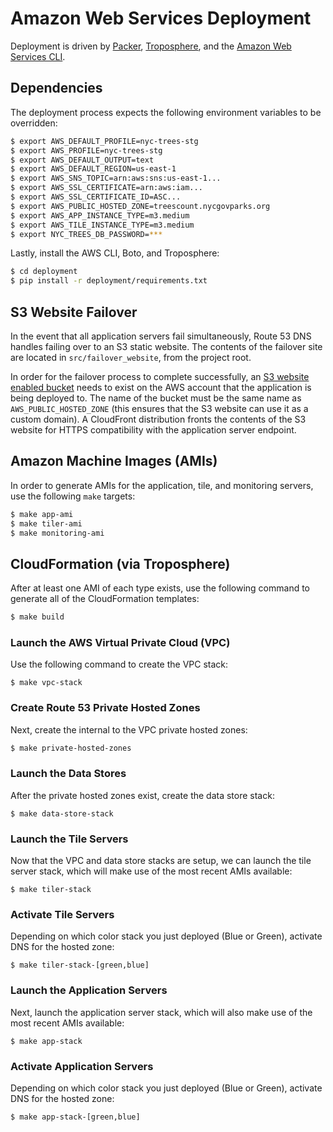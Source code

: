 # Amazon Web Services Deployment

Deployment is driven by [Packer](https://www.packer.io), [Troposphere](https://github.com/cloudtools/troposphere), and the [Amazon Web Services CLI](http://aws.amazon.com/cli/).

## Dependencies

The deployment process expects the following environment variables to be overridden:

```bash
$ export AWS_DEFAULT_PROFILE=nyc-trees-stg
$ export AWS_PROFILE=nyc-trees-stg
$ export AWS_DEFAULT_OUTPUT=text
$ export AWS_DEFAULT_REGION=us-east-1
$ export AWS_SNS_TOPIC=arn:aws:sns:us-east-1...
$ export AWS_SSL_CERTIFICATE=arn:aws:iam...
$ export AWS_SSL_CERTIFICATE_ID=ASC...
$ export AWS_PUBLIC_HOSTED_ZONE=treescount.nycgovparks.org
$ export AWS_APP_INSTANCE_TYPE=m3.medium
$ export AWS_TILE_INSTANCE_TYPE=m3.medium
$ export NYC_TREES_DB_PASSWORD=***
```

Lastly, install the AWS CLI, Boto, and Troposphere:

```bash
$ cd deployment
$ pip install -r deployment/requirements.txt
```

## S3 Website Failover

In the event that all application servers fail simultaneously, Route 53 DNS handles failing over to an S3 static website. The contents of the failover site are located in `src/failover_website`, from the project root.

In order for the failover process to complete successfully, an [S3 website enabled bucket](http://docs.aws.amazon.com/AmazonS3/latest/dev/HowDoIWebsiteConfiguration.html) needs to exist on the AWS account that the application is being deployed to. The name of the bucket must be the same name as `AWS_PUBLIC_HOSTED_ZONE` (this ensures that the S3 website can use it as a custom domain). A CloudFront distribution fronts the contents of the S3 website for HTTPS compatibility with the application server endpoint.

## Amazon Machine Images (AMIs)

In order to generate AMIs for the application, tile, and monitoring servers, use the following `make` targets:

```bash
$ make app-ami
$ make tiler-ami
$ make monitoring-ami
```

## CloudFormation (via Troposphere)

After at least one AMI of each type exists, use the following command to generate all of the CloudFormation templates:

```bash
$ make build
```

### Launch the AWS Virtual Private Cloud (VPC)

Use the following command to create the VPC stack:

```
$ make vpc-stack
```

### Create Route 53 Private Hosted Zones

Next, create the internal to the VPC private hosted zones:

```bash
$ make private-hosted-zones
```

### Launch the Data Stores

After the private hosted zones exist, create the data store stack:

```
$ make data-store-stack
```

### Launch the Tile Servers

Now that the VPC and data store stacks are setup, we can launch the tile server stack, which will make use of the most recent AMIs available:

```
$ make tiler-stack
```

### Activate Tile Servers

Depending on which color stack you just deployed (Blue or Green), activate DNS for the hosted zone:

```
$ make tiler-stack-[green,blue]
```

### Launch the Application Servers

Next, launch the application server stack, which will also make use of the most recent AMIs available:

```
$ make app-stack
```

### Activate Application Servers

Depending on which color stack you just deployed (Blue or Green), activate DNS for the hosted zone:

```
$ make app-stack-[green,blue]
```
